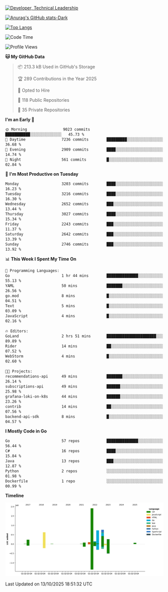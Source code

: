 <div>
  <a href="https://www.linkedin.com/in/arielpineiro/" target="_blank" rel="nofollow noopener noreferrer">
    <img src="https://img.shields.io/badge/-LinkedIn-%230077B5?style=for-the-badge&logo=linkedin&logoColor=white" alt="Developer, Technical Leadership" title="Ariel Piñeiro">
  </a>
</div>

[![Anurag's GitHub stats-Dark](https://github-readme-stats.vercel.app/api?username=arielsrv&show_icons=true&theme=dark#gh-dark-mode-only)](https://github.com/anuraghazra/github-readme-stats#gh-dark-mode-only)

[![Top Langs](https://github-readme-stats.vercel.app/api/top-langs/?username=arielsrv&layout=compact&langs_count=10&theme=dark#gh-dark-mode-only)](https://github.com/anuraghazra/github-readme-stats&theme=dark#gh-dark-mode-only)

<!--START_SECTION:waka-->
![Code Time](http://img.shields.io/badge/Code%20Time-1%2C398%20hrs%2037%20mins-blue)

![Profile Views](http://img.shields.io/badge/Profile%20Views-1-blue)

**🐱 My GitHub Data** 

> 📦 213.3 kB Used in GitHub's Storage 
 > 
> 🏆 289 Contributions in the Year 2025
 > 
> 💼 Opted to Hire
 > 
> 📜 118 Public Repositories 
 > 
> 🔑 35 Private Repositories 
 > 
**I'm an Early 🐤** 

```text
🌞 Morning                9023 commits        ███████████░░░░░░░░░░░░░░   45.73 % 
🌆 Daytime                7236 commits        █████████░░░░░░░░░░░░░░░░   36.68 % 
🌃 Evening                2909 commits        ████░░░░░░░░░░░░░░░░░░░░░   14.74 % 
🌙 Night                  561 commits         █░░░░░░░░░░░░░░░░░░░░░░░░   02.84 % 
```
📅 **I'm Most Productive on Tuesday** 

```text
Monday                   3203 commits        ████░░░░░░░░░░░░░░░░░░░░░   16.23 % 
Tuesday                  3216 commits        ████░░░░░░░░░░░░░░░░░░░░░   16.30 % 
Wednesday                2652 commits        ███░░░░░░░░░░░░░░░░░░░░░░   13.44 % 
Thursday                 3027 commits        ████░░░░░░░░░░░░░░░░░░░░░   15.34 % 
Friday                   2243 commits        ███░░░░░░░░░░░░░░░░░░░░░░   11.37 % 
Saturday                 2642 commits        ███░░░░░░░░░░░░░░░░░░░░░░   13.39 % 
Sunday                   2746 commits        ███░░░░░░░░░░░░░░░░░░░░░░   13.92 % 
```


📊 **This Week I Spent My Time On** 

```text
💬 Programming Languages: 
Go                       1 hr 44 mins        ██████████████░░░░░░░░░░░   55.13 % 
YAML                     50 mins             ███████░░░░░░░░░░░░░░░░░░   26.56 % 
go.mod                   8 mins              █░░░░░░░░░░░░░░░░░░░░░░░░   04.51 % 
Text                     5 mins              █░░░░░░░░░░░░░░░░░░░░░░░░   03.09 % 
JavaScript               4 mins              █░░░░░░░░░░░░░░░░░░░░░░░░   02.16 % 

🔥 Editors: 
GoLand                   2 hrs 51 mins       ██████████████████████░░░   89.89 % 
Rider                    14 mins             ██░░░░░░░░░░░░░░░░░░░░░░░   07.52 % 
WebStorm                 4 mins              █░░░░░░░░░░░░░░░░░░░░░░░░   02.60 % 

🐱‍💻 Projects: 
recommendations-api      49 mins             ███████░░░░░░░░░░░░░░░░░░   26.14 % 
subscriptions-api        49 mins             ██████░░░░░░░░░░░░░░░░░░░   25.98 % 
grafana-loki-on-k8s      44 mins             ██████░░░░░░░░░░░░░░░░░░░   23.26 % 
contrib                  14 mins             ██░░░░░░░░░░░░░░░░░░░░░░░   07.56 % 
backend-api-sdk          8 mins              █░░░░░░░░░░░░░░░░░░░░░░░░   04.57 % 
```

**I Mostly Code in Go** 

```text
Go                       57 repos            ██████████████░░░░░░░░░░░   56.44 % 
C#                       16 repos            ████░░░░░░░░░░░░░░░░░░░░░   15.84 % 
Java                     13 repos            ███░░░░░░░░░░░░░░░░░░░░░░   12.87 % 
Python                   2 repos             ░░░░░░░░░░░░░░░░░░░░░░░░░   01.98 % 
Dockerfile               1 repo              ░░░░░░░░░░░░░░░░░░░░░░░░░   00.99 % 
```



**Timeline**

![Lines of Code chart](https://raw.githubusercontent.com/arielsrv/arielsrv/main/assets/bar_graph.png)


 Last Updated on 13/10/2025 18:51:32 UTC
<!--END_SECTION:waka-->
